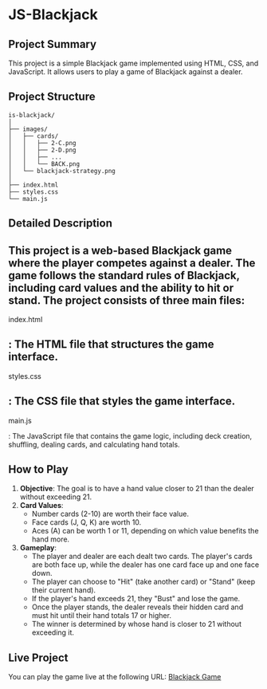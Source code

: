 # JS-Blackjack

## Project Summary
This project is a simple Blackjack game implemented using HTML, CSS, and JavaScript. It allows users to play a game of Blackjack against a dealer.

## Project Structure
```
is-blackjack/
│
├── images/
│   ├── cards/
│   │   ├── 2-C.png
│   │   ├── 2-D.png
│   │   ├── ...
│   │   └── BACK.png
│   └── blackjack-strategy.png
│
├── index.html
├── styles.css
└── main.js
```

## Detailed Description
This project is a web-based Blackjack game where the player competes against a dealer. The game follows the standard rules of Blackjack, including card values and the ability to hit or stand. The project consists of three main files:
- 

index.html

: The HTML file that structures the game interface.
- 

styles.css

: The CSS file that styles the game interface.
- 

main.js

: The JavaScript file that contains the game logic, including deck creation, shuffling, dealing cards, and calculating hand totals.

## How to Play
1. **Objective**: The goal is to have a hand value closer to 21 than the dealer without exceeding 21.
2. **Card Values**:
   - Number cards (2-10) are worth their face value.
   - Face cards (J, Q, K) are worth 10.
   - Aces (A) can be worth 1 or 11, depending on which value benefits the hand more.
3. **Gameplay**:
   - The player and dealer are each dealt two cards. The player's cards are both face up, while the dealer has one card face up and one face down.
   - The player can choose to "Hit" (take another card) or "Stand" (keep their current hand).
   - If the player's hand exceeds 21, they "Bust" and lose the game.
   - Once the player stands, the dealer reveals their hidden card and must hit until their hand totals 17 or higher.
   - The winner is determined by whose hand is closer to 21 without exceeding it.

## Live Project
You can play the game live at the following URL: [Blackjack Game](https://bmeinert8.github.io/is-blackjack/)
